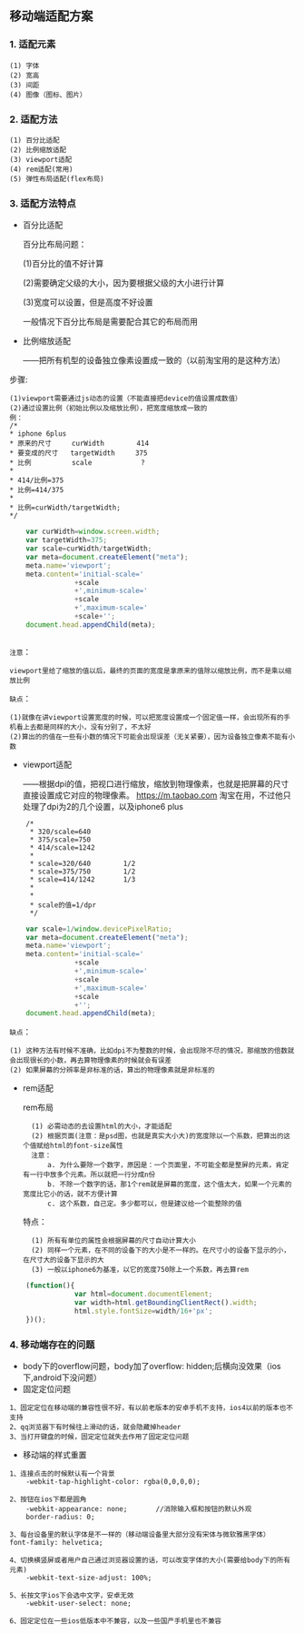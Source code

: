 ## 移动端适配方案

### 1. 适配元素
    (1) 字体
    (2) 宽高
	(3) 间距
	(4) 图像（图标、图片）

### 2. 适配方法
    (1) 百分比适配
	(2) 比例缩放适配
	(3) viewport适配
	(4) rem适配(常用)
	(5) 弹性布局适配(flex布局)

### 3. 适配方法特点
* 百分比适配

  百分比布局问题：

	(1)百分比的值不好计算

	(2)需要确定父级的大小，因为要根据父级的大小进行计算

	(3)宽度可以设置，但是高度不好设置
    
	一般情况下百分比布局是需要配合其它的布局而用
	
* 比例缩放适配 

	——把所有机型的设备独立像素设置成一致的（以前淘宝用的是这种方法）

步骤:

	(1)viewport需要通过js动态的设置（不能直接把device的值设置成数值）
	(2)通过设置比例（初始比例以及缩放比例），把宽度缩放成一致的
	例： 
	/*
	* iphone 6plus				
	* 原来的尺寸		curWidth		414
	* 要变成的尺寸   targetWidth	   375
	* 比例		  scale			   ?
	* 
	* 414/比例=375
	* 比例=414/375
	* 
	* 比例=curWidth/targetWidth;
	*/
```js
	var curWidth=window.screen.width;
	var targetWidth=375;
	var scale=curWidth/targetWidth;			
	var meta=document.createElement("meta");
	meta.name='viewport';
	meta.content='initial-scale='
				+scale
				+',minimum-scale='
				+scale
				+',maximum-scale='
				+scale+'';
	document.head.appendChild(meta);
	
```
`注意`：

	viewport里给了缩放的值以后，最终的页面的宽度是拿原来的值除以缩放比例，而不是乘以缩放比例
				
`缺点`：

	(1)就像在讲viewport设置宽度的时候，可以把宽度设置成一个固定值一样，会出现所有的手机看上去都是同样的大小，没有分别了，不太好
	(2)算出的的值在一些有小数的情况下可能会出现误差（无关紧要），因为设备独立像素不能有小数

* viewport适配

	——根据dpi的值，把视口进行缩放，缩放到物理像素，也就是把屏幕的尺寸直接设置成它对应的物理像素。
	https://m.taobao.com	淘宝在用，不过他只处理了dpi为2的几个设置，以及iphone6 plus
```
	/*
	 * 320/scale=640
	 * 375/scale=750
	 * 414/scale=1242
	 * 
	 * scale=320/640		1/2
	 * scale=375/750		1/2
	 * scale=414/1242		1/3
	 * 
	 * 
	 * scale的值=1/dpr
	 */
```
```js	
	var scale=1/window.devicePixelRatio;			
	var meta=document.createElement("meta");
	meta.name='viewport';
	meta.content='initial-scale='
				+scale
				+',minimum-scale='
				+scale
				+',maximum-scale='
				+scale
				+'';
    document.head.appendChild(meta);
```
`缺点`：

	(1) 这种方法有时候不准确，比如dpi不为整数的时候，会出现除不尽的情况，那缩放的倍数就会出现很长的小数，再去算物理像素的时候就会有误差
	(2) 如果屏幕的分辨率是非标准的话，算出的物理像素就是非标准的

* rem适配

	rem布局

		(1) 必需动态的去设置html的大小，才能适配
		(2) 根据页面(注意：是psd图，也就是真实大小大)的宽度除以一个系数，把算出的这个值赋给html的font-size属性
		注意：
			a. 为什么要除一个数字，原因是：一个页面里，不可能全都是整屏的元素，肯定有一行中放多个元素。所以就把一行分成n份
			b. 不除一个数字的话，那1个rem就是屏幕的宽度，这个值太大，如果一个元素的宽度比它小的话，就不方便计算
			c. 这个系数，自己定。多少都可以，但是建议给一个能整除的值
				
	特点：

		(1) 所有有单位的属性会根据屏幕的尺寸自动计算大小
		(2) 同样一个元素，在不同的设备下的大小是不一样的。在尺寸小的设备下显示的小，在尺寸大的设备下显示的大
		(3) 一般以iphone6为基准，以它的宽度750除上一个系数，再去算rem

```js
	(function(){
				var html=document.documentElement;
				var width=html.getBoundingClientRect().width;
				html.style.fontSize=width/16+'px';
	})();
```

### 4. 移动端存在的问题

* body下的overflow问题，body加了overflow: hidden;后横向没效果（ios下,android下没问题）
* 固定定位问题
```
1、固定定位在移动端的兼容性很不好，有以前老版本的安卓手机不支持，ios4以前的版本也不支持
2、qq浏览器下有时候往上滑动的话，就会隐藏掉header
3、当打开键盘的时候，固定定位就失去作用了固定定位问题
```
* 移动端的样式重置
```
1、连接点击的时候默认有一个背景
	-webkit-tap-highlight-color: rgba(0,0,0,0);
					
2、按钮在ios下都是圆角
	-webkit-appearance: none;		//消除输入框和按钮的默认外观
	border-radius: 0;
					
3、每台设备里的默认字体是不一样的（移动端设备里大部分没有宋体与微软雅黑字体）
font-family: helvetica;	
				
4、切换横竖屏或者用户自己通过浏览器设置的话，可以改变字体的大小(需要给body下的所有元素)
	-webkit-text-size-adjust: 100%;
				
5、长按文字ios下会选中文字，安卓无效
	-webkit-user-select: none;
				
6、固定定位在一些ios低版本中不兼容，以及一些国产手机里也不兼容
```